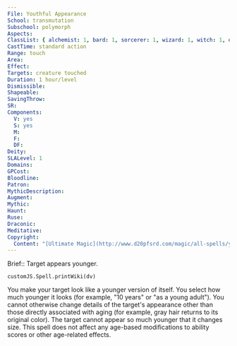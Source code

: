 ```yaml
---
File: Youthful Appearance
School: transmutation
Subschool: polymorph
Aspects: 
ClassList: { alchemist: 1, bard: 1, sorcerer: 1, wizard: 1, witch: 1, occultist: 1, psychic: 1, medium: 1 }
CastTime: standard action
Range: touch
Area: 
Effect: 
Targets: creature touched
Duration: 1 hour/level
Dismissible: 
Shapeable: 
SavingThrow: 
SR: 
Components:
  V: yes
  S: yes
  M: 
  F: 
  DF: 
Deity: 
SLALevel: 1
Domains: 
GPCost: 
Bloodline: 
Patron: 
MythicDescription: 
Augment: 
Mythic: 
Haunt: 
Ruse: 
Draconic: 
Meditative: 
Copyright:
  Content: "[Ultimate Magic](http://www.d20pfsrd.com/magic/all-spells/y/youthful-appearance)"
---
```

Brief:: Target appears younger.

```dataviewjs
customJS.Spell.printWiki(dv)
```

You make your target look like a younger version of itself. You select how much younger it looks (for example, "10 years" or "as a young adult"). You cannot otherwise change details of the target's appearance other than those directly associated with aging (for example, gray hair returns to its original color). The target cannot appear so much younger that it changes size.  This spell does not affect any age-based modifications to ability scores or other age-related effects.
